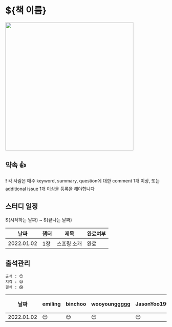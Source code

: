 # ${책 이름}

<img src="${책 사진 링크}" width="400"/>

## 약속 👍
❗ 각 사람은 매주 keyword, summary, question에 대한 comment 1개 이상, 또는 additional issue 1개 이상을 등록을 해야합니다

## 스터디 일정
${시작하는 날짜} ~ ${끝나는 날짜}

|날짜|챕터|제목|완료여부|
|------|---|---|---|
|2022.01.02|1장|스프링 소개|완료|

## 출석관리

```
출석 : 😊
지각 : 😅
결석 : 😱
```

|날짜|emiling|binchoo|wooyounggggg|JasonYoo1995|hyunrrr|ngwoon|비고|
|------|---|---|---|---|---|---|---|
|2022.01.02|😊|😊|😊|😊|😊|😊||


